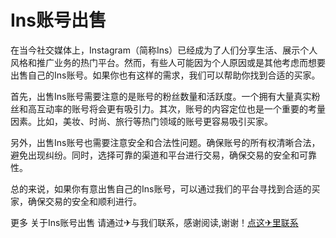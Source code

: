 # Ins账号出售

在当今社交媒体上，Instagram（简称Ins）已经成为了人们分享生活、展示个人风格和推广业务的热门平台。然而，有些人可能因为个人原因或是其他考虑而想要出售自己的Ins账号。如果你也有这样的需求，我们可以帮助你找到合适的买家。

首先，出售Ins账号需要注意的是账号的粉丝数量和活跃度。一个拥有大量真实粉丝和高互动率的账号将会更有吸引力。其次，账号的内容定位也是一个重要的考量因素。比如，美妆、时尚、旅行等热门领域的账号更容易吸引买家。

另外，出售Ins账号也需要注意安全和合法性问题。确保账号的所有权清晰合法，避免出现纠纷。同时，选择可靠的渠道和平台进行交易，确保交易的安全和可靠性。

总的来说，如果你有意出售自己的Ins账号，可以通过我们的平台寻找到合适的买家，确保交易的安全和顺利进行。

更多 关于Ins账号出售 请通过✈与我们联系，感谢阅读,谢谢！[点这✈里联系](https://abc.k02.cc)